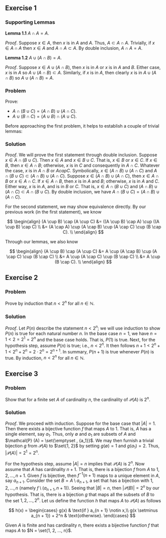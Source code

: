 ## Exercise 1

### Supporting Lemmas

**Lemma 1.1** $A \cap A = A$.

*Proof*. Suppose $x \in A$, then $x$ is in $A$ and $A$. Thus, $A \subset A \cap A$. Trivially, if $x \in A \cap A$ then $x \in A$ and $A \cap A \subset A$. By double inclusion, $A \cap A = A$.

**Lemma 1.2** $A \cup (A \cap B) = A$.

*Proof*. Suppose $x \in A \cup (A \cap B)$, then $x$ is in $A$ or $x$ is in $A$ and $B$. Either case, $x$ is in $A$ so $A \cup (A \cap B) \subset A$. Similarly, if $x$ is in $A$, then clearly $x$ is in $A \cup (A \cap B)$ so $A \cup (A \cap B) = A$.

### Problem
Prove:

  - $A \cap (B \cup C) = (A \cap B) \cup (A \cap C)$.
  - $A \cup (B \cap C) = (A \cup B) \cap (A \cup C)$.

Before approaching the first problem, it helps to establish a couple of trivial lemmas:

### Solution

*Proof*. We will prove the first statement through double inclusion. Suppose $x \in A \cap (B \cup C)$. Then $x\in A$ and $x \in B \cup C$. That is, $x \in B$ or $x \in C$. If $x \in B$, then $x \in A \cap B$; otherwise, $x$ is in $C$ and consequently in $A \cap C$. Whatever the case, $x$ is in $A \cap B$ or $A cap C$. Symbolically, $x \in (A \cap B) \cup (A \cap C)$ and $A \cap (B \cup C) \subset (A \cap B) \cup (A \cap C)$. Suppose $x \in (A \cap B) \cup (A \cap C)$, then $x \in A \cap B$ or $x \in A \cap C$. If $x \in A \cap B$, then $x$ is in $A$ and $B$; otherwise, $x$ is in $A$ and $C$. Either way, $x$ is in $A$, and is in $B$ or $C$. That is, $x \in A \cap (B \cup C)$ and $(A \cap B) \cup (A \cap C) \subset A \cap (B \cup C)$. By double inclusion, we have $A \cap (B \cup C) = (A \cap B) \cup (A \cap C)$.

For the second statement, we may show equivalence directly. By our previous work (in the first statement), we know 

$$
\begin{align}
(A \cup B) \cap (A \cup C) &= ((A \cup B) \cap A) \cup ((A \cup B) \cap C) \\
                           &= (A \cap A) \cup (A \cap B) \cup (A \cap C) \cup (B \cap C). \\
\end{align}
$$

Through our lemmas, we also know

$$
\begin{align}
(A \cup B) \cap (A \cup C) &= A \cup (A \cap B) \cup (A \cap C) \cup (B \cap C) \\
                           &= A \cup (A \cap C) \cup (B \cap C) \\
                           &= A \cup (B \cap C). \\
\end{align}
$$

## Exercise 2

### Problem

Prove by induction that $n < 2^n$ for all $n \in \mathbb{N}$.

### Solution

*Proof*. Let $P(n)$ describe the statement $n < 2^n$; we will use induction to show $P(n)$ is true for each natural number $n$. In the base case $n = 1$, we have $n = 1 < 2 = 2^1 = 2^n$ and the base case holds. That is, $P(1)$ is true. Next, for the hypothesis step, assume $P(n)$ is true; i.e., $n < 2^n$. It then follows $n + 1 < 2^n + 1 < 2^n + 2^n = 2\cdot 2^n = 2^{n+1}$. In summary, $P(n+1)$ is true whenever $P(n)$ is true. By induction, $n < 2^n$ for all $n \in \mathbb{N}$.

## Exercise 3

### Problem

Show that for a finite set $A$ of cardinality $n$, the cardinality of $\mathcal{P} (A)$ is $2^n$.

### Solution

*Proof*. We proceed with induction. Suppose for the base case that $|A| = 1$. Then there exists a bijective function $f$ that maps $A$ to ${1}$. That is, $A$ has a single element, say $a_1$. Thus, only $\emptyset$ and ${a_1}$ are subsets of $A$ and $\mathcal{P} (A) = \set{\emptyset , {a_1}}$. We may then furnish a trivial bijection $g$ from $\mathcal{P} (A)$ to $\set{1, 2}$ by setting $g(\emptyset) = 1$ and $g({a_1}) = 2$. Thus, $|\mathcal{P} (A)| = 2^1 = 2^n$.

For the hypothesis step, assume $|A| = n$ implies that $\mathcal{P} (A)$ is $2^n$. Now assume that $A$ has cardinality $n + 1$. That is, there is a bijection $f$ from $A$ to ${1, 2, ..., n + 1}$. Given $f$ is bijective, then $f^{-1}(n + 1)$ maps to a unique element in $A$, say $a_{n+1}$. Consider the set $B = A \setminus {a_{n+1}}$, a set that has a bijection with ${1, 2, ..., n}$ (namely $f \setminus (a_{n + 1}, n + 1)$). Seeing that $|B| = n$, then $|\mathcal{P} (B)| = 2^n$ by our hypothesis. That is, there is a bijection $g$ that maps all the subsets of $B$ to the set ${1, 2, ..., 2^n}$. Let us define the function $h$ that maps $A$ to $\mathcal{P} (A)$ as follows

$$
h(x) = \begin{cases}
g(x) & \text{if } a_{n + 1} \notin x,\\
g(x \setminus a_{n + 1}) + 2^n  & \text{otherwise}.
\end{cases}
$$

Given $A$ is finite and has cardinality $n$, there exists a bijective function $f$ that maps $A$ to $N = \set{1, 2, ..., n}$.
